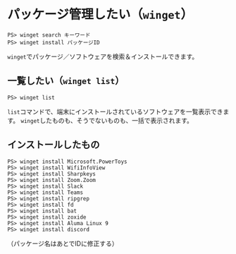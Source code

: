 # パッケージ管理したい（``winget``）

```console
PS> winget search キーワード
PS> winget install パッケージID
```

``winget``でパッケージ／ソフトウェアを検索＆インストールできます。

## 一覧したい（``winget list``）

```console
PS> winget list
```

``list``コマンドで、端末にインストールされているソフトウェアを一覧表示できます。
``winget``したものも、そうでないものも、一括で表示されます。

## インストールしたもの

```console
PS> winget install Microsoft.PowerToys
PS> winget install WifiInfoView
PS> winget install Sharpkeys
PS> winget install Zoom.Zoom
PS> winget install Slack
PS> winget install Teams
PS> winget install ripgrep
PS> winget install fd
PS> winget install bat
PS> winget install zoxide
PS> winget install Aluma Linux 9
PS> winget install discord
```

（パッケージ名はあとでIDに修正する）
